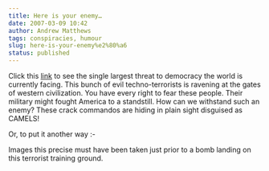 ```yaml
---
title: Here is your enemy…
date: 2007-03-09 10:42
author: Andrew Matthews
tags: conspiracies, humour
slug: here-is-your-enemy%e2%80%a6
status: published
---
```


Click this [link](http://maps.google.com/maps?f=q&hl=en&q=15.298683+19.429651&layer=&ie=UTF8&om=1&z=23&ll=15.298518,19.429736&spn=0.000079,0.000155&t=k&iwloc=addr) to see the single largest threat to democracy the world is currently facing. This bunch of evil techno-terrorists is ravening at the gates of western civilization. You have every right to fear these people. Their military might fought America to a standstill. How can we withstand such an enemy? These crack commandos are hiding in plain sight disguised as CAMELS!

Or, to put it another way :-

Images this precise must have been taken just prior to a bomb landing on this terrorist training ground.
